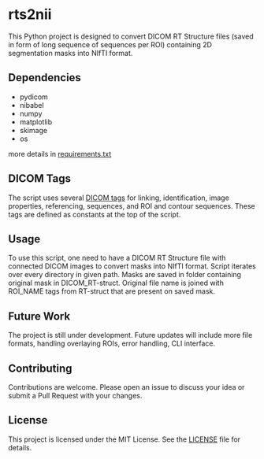 # rts2nii

This Python project is designed to convert DICOM RT Structure files (saved in form of long sequence of sequences per ROI) containing 2D segmentation masks into NIfTI format.

## Dependencies

- pydicom
- nibabel
- numpy
- matplotlib
- skimage
- os

more details in [requirements.txt](https://github.com/xkuubix/rts2nii/blob/main/requirements.txt)

## DICOM Tags

The script uses several [DICOM tags](https://dicom.innolitics.com/ciods) for linking, identification, image properties, referencing, sequences, and ROI and contour sequences. These tags are defined as constants at the top of the script.

## Usage

To use this script, one need to have a DICOM RT Structure file with connected DICOM images to convert masks into NIfTI format. Script iterates over every directory in given path. Masks are saved in folder containing original mask in DICOM_RT-struct. Original file name is joined with ROI_NAME tags from RT-struct that are present on saved mask.

## Future Work

The project is still under development. Future updates will include more file formats, handling overlaying ROIs, error handling, CLI interface.

## Contributing

Contributions are welcome. Please open an issue to discuss your idea or submit a Pull Request with your changes.

## License

This project is licensed under the MIT License. See the [LICENSE](https://github.com/xkuubix/rts2nii/blob/main/LICENSE) file for details.
